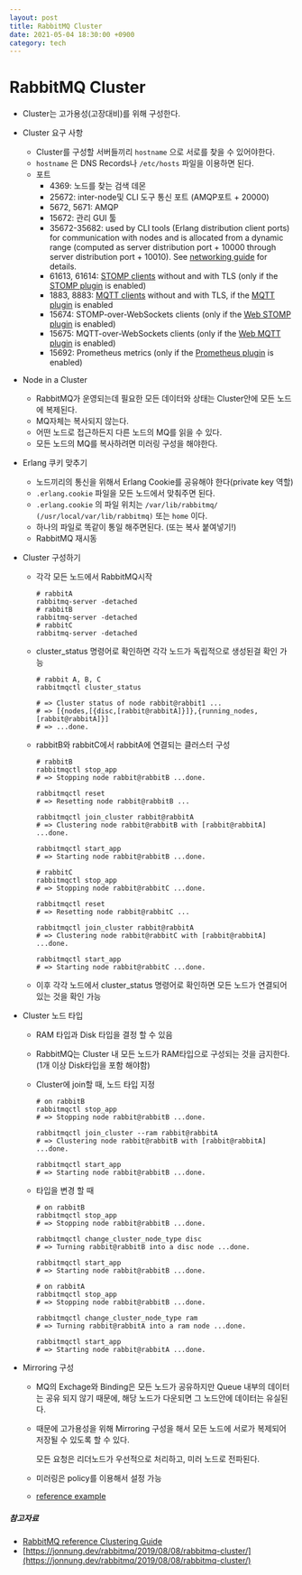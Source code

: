 ```yaml
---
layout: post
title: RabbitMQ Cluster
date: 2021-05-04 18:30:00 +0900
category: tech
---
```


# RabbitMQ Cluster

- Cluster는 고가용성(고장대비)를 위해 구성한다.

- Cluster 요구 사항

  - Cluster를 구성할 서버들끼리 `hostname` 으로 서로를 찾을 수 있어야한다.
  - `hostname` 은  DNS Records나 `/etc/hosts` 파일을 이용하면 된다.
  - 포트
    - 4369: 노드를 찾는 검색 데몬
    - 25672: inter-node및 CLI 도구 통신 포트 (AMQP포트 + 20000)
    - 5672, 5671: AMQP
    - 15672: 관리 GUI 툴
    - 35672-35682: used by CLI tools (Erlang distribution client ports) for communication with nodes and is allocated from a dynamic range (computed as server distribution port + 10000 through server distribution port + 10010). See [networking guide](https://www.rabbitmq.com/networking.html) for details.
    - 61613, 61614: [STOMP clients](https://stomp.github.io/stomp-specification-1.2.html) without and with TLS (only if the [STOMP plugin](https://www.rabbitmq.com/stomp.html) is enabled)
    - 1883, 8883: [MQTT clients](http://mqtt.org/) without and with TLS, if the [MQTT plugin](https://www.rabbitmq.com/mqtt.html) is enabled
    - 15674: STOMP-over-WebSockets clients (only if the [Web STOMP plugin](https://www.rabbitmq.com/web-stomp.html) is enabled)
    - 15675: MQTT-over-WebSockets clients (only if the [Web MQTT plugin](https://www.rabbitmq.com/web-mqtt.html) is enabled)
    - 15692: Prometheus metrics (only if the [Prometheus plugin](https://www.rabbitmq.com/prometheus.html) is enabled)

- Node in a Cluster

  - RabbitMQ가 운영되는데 필요한 모든 데이터와 상태는 Cluster안에 모든 노드에 복제된다.
  - MQ자체는 복사되지 않는다.
  - 어떤 노드로 접근하든지 다른 노드의 MQ를 읽을 수 있다.
  - 모든 노드의 MQ를 복사하려면 미러링 구성을 해야한다.

- Erlang 쿠키 맞추기

  - 노드끼리의 통신을 위해서 Erlang Cookie를 공유해야 한다(private key 역할)
  - `.erlang.cookie` 파일을 모든 노드에서 맞춰주면 된다.
  - `.erlang.cookie` 의 파일 위치는 `/var/lib/rabbitmq/ (/usr/local/var/lib/rabbitmq)` 또는 `home` 이다.
  - 하나의 파일로 똑같이 통일 해주면된다. (또는 복사 붙여넣기!)
  - RabbitMQ 재시동

- Cluster 구성하기

  - 각각 모든 노드에서 RabbitMQ시작

    ```
    # rabbitA
    rabbitmq-server -detached
    # rabbitB
    rabbitmq-server -detached
    # rabbitC
    rabbitmq-server -detached
    ```

  - cluster_status 명령어로 확인하면 각각 노드가 독립적으로 생성된걸 확인 가능

    ```
    # rabbit A, B, C
    rabbitmqctl cluster_status
    
    # => Cluster status of node rabbit@rabbit1 ...
    # => [{nodes,[{disc,[rabbit@rabbitA]}]},{running_nodes,[rabbit@rabbitA]}]
    # => ...done.
    ```

  - rabbitB와 rabbitC에서 rabbitA에 연결되는 클러스터 구성

    ```
    # rabbitB
    rabbitmqctl stop_app
    # => Stopping node rabbit@rabbitB ...done.
    
    rabbitmqctl reset
    # => Resetting node rabbit@rabbitB ...
    
    rabbitmqctl join_cluster rabbit@rabbitA
    # => Clustering node rabbit@rabbitB with [rabbit@rabbitA] ...done.
    
    rabbitmqctl start_app
    # => Starting node rabbit@rabbitB ...done.
    
    ```

    ```
    # rabbitC
    rabbitmqctl stop_app
    # => Stopping node rabbit@rabbitC ...done.
    
    rabbitmqctl reset
    # => Resetting node rabbit@rabbitC ...
    
    rabbitmqctl join_cluster rabbit@rabbitA
    # => Clustering node rabbit@rabbitC with [rabbit@rabbitA] ...done.
    
    rabbitmqctl start_app
    # => Starting node rabbit@rabbitC ...done.
    
    ```

    

  - 이후 각각 노드에서 cluster_status 명령어로 확인하면 모든 노드가 연결되어 있는 것을 확인 가능

- Cluster 노드 타입

  - RAM 타입과 Disk 타입을 결정 할 수 있음

  - RabbitMQ는 Cluster 내 모든 노드가 RAM타입으로 구성되는 것을 금지한다. (1개 이상 Disk타입을 포함 해야함)

  - Cluster에 join할 때, 노드 타입 지정

    ```
    # on rabbitB
    rabbitmqctl stop_app
    # => Stopping node rabbit@rabbitB ...done.
    
    rabbitmqctl join_cluster --ram rabbit@rabbitA
    # => Clustering node rabbit@rabbitB with [rabbit@rabbitA] ...done.
    
    rabbitmqctl start_app
    # => Starting node rabbit@rabbitB ...done.
    ```

  - 타입을 변경 할 때

    ```
    # on rabbitB
    rabbitmqctl stop_app
    # => Stopping node rabbit@rabbitB ...done.
    
    rabbitmqctl change_cluster_node_type disc
    # => Turning rabbit@rabbitB into a disc node ...done.
    
    rabbitmqctl start_app
    # => Starting node rabbit@rabbitB ...done.
    
    # on rabbitA
    rabbitmqctl stop_app
    # => Stopping node rabbit@rabbitB ...done.
    
    rabbitmqctl change_cluster_node_type ram
    # => Turning rabbit@rabbitA into a ram node ...done.
    
    rabbitmqctl start_app
    # => Starting node rabbit@rabbitA ...done.
    ```

- Mirroring 구성

  - MQ의 Exchage와 Binding은 모든 노드가 공유하지만 Queue 내부의 데이터는 공유 되지 않기 때문에, 해당 노드가 다운되면 그 노드안에 데이터는 유실된다.

  - 때문에 고가용성을 위해 Mirroring 구성을 해서 모든 노드에 서로가 복제되어 저장될 수 있도록 할 수 있다.

    모든 요청은 리더노드가 우선적으로 처리하고, 미러 노드로 전파된다.

  - 미러링은 policy를 이용해서 설정 가능

  - [reference example](https://www.rabbitmq.com/ha.html#examples)



##### 참고자료

- [RabbitMQ reference Clustering Guide](https://www.rabbitmq.com/clustering.html)
- [https://jonnung.dev/rabbitmq/2019/08/08/rabbitmq-cluster/](https://jonnung.dev/rabbitmq/2019/08/08/rabbitmq-cluster/)

